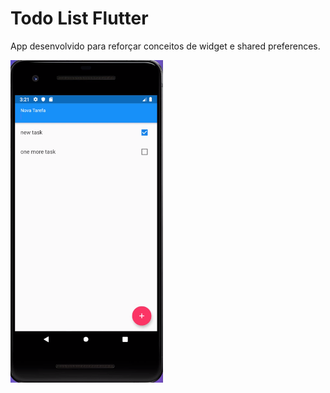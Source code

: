 # Todo List Flutter

App desenvolvido para reforçar conceitos de widget e shared preferences.

![Imagem App](https://github.com/joaooliveiraa/todo-list-flutter/blob/main/app.PNG)
